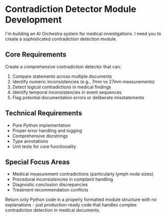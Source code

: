 # Contradiction Detector Module Development

I'm building an AI Orchestra system for medical investigations. I need you to create a sophisticated contradiction detection module.

## Core Requirements
Create a comprehensive contradiction detector that can:
1. Compare statements across multiple documents
2. Identify numeric inconsistencies (e.g., 7mm vs 27mm measurements)
3. Detect logical contradictions in medical findings
4. Identify temporal inconsistencies in event sequences
5. Flag potential documentation errors or deliberate misstatements

## Technical Requirements
- Pure Python implementation
- Proper error handling and logging
- Comprehensive docstrings
- Type annotations
- Unit tests for core functionality

## Special Focus Areas
- Medical measurement contradictions (particularly lymph node sizes)
- Procedural inconsistencies in complaint handling
- Diagnostic conclusion discrepancies
- Treatment recommendation conflicts

Return only Python code in a properly formatted module structure with no explanations - just production-ready code that handles complex contradiction detection in medical documents.
